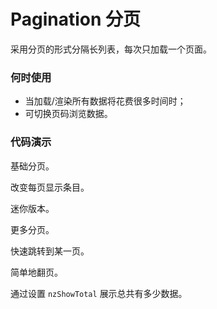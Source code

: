 
# Pagination 分页
采用分页的形式分隔长列表，每次只加载一个页面。
### 何时使用
- 当加载/渲染所有数据将花费很多时间时；
- 可切换页码浏览数据。
### 代码演示
基础分页。
<!-- example(pagination:pagination-basic-example) -->
改变每页显示条目。
<!-- example(pagination:pagination-changer-example) -->
迷你版本。
<!-- example(pagination:pagination-mini-example) -->
更多分页。
<!-- example(pagination:pagination-more-example) -->
快速跳转到某一页。
<!-- example(pagination:pagination-jump-example) -->
简单地翻页。
<!-- example(pagination:pagination-simple-example) -->
通过设置  `nzShowTotal`  展示总共有多少数据。
<!-- example(pagination:pagination-total-example) -->